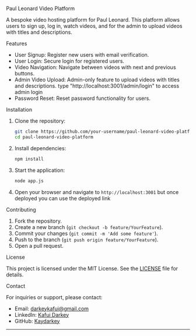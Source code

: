  Paul Leonard Video Platform

A bespoke video hosting platform for Paul Leonard. This platform allows users to sign up, log in, watch videos, and for the admin to upload videos with titles and descriptions.

Features

- User Signup: Register new users with email verification.
- User Login: Secure login for registered users.
- Video Navigation: Navigate between videos with next and previous buttons.
- Admin Video Upload: Admin-only feature to upload videos with titles and descriptions.
type "http://localhost:3001/admin/login" to access admin login
- Password Reset: Reset password functionality for users.

Installation

1. Clone the repository:
   ```bash
   git clone https://github.com/your-username/paul-leonard-video-platform.git
   cd paul-leonard-video-platform
   ```

2. Install dependencies:
   ```bash
   npm install
   ```

3. Start the application:
   ```bash
   node app.js
   ```

4. Open your browser and navigate to `http://localhost:3001` but once deployed you can use the deployed link

Contributing

1. Fork the repository.
2. Create a new branch (`git checkout -b feature/YourFeature`).
3. Commit your changes (`git commit -m 'Add some feature'`).
4. Push to the branch (`git push origin feature/YourFeature`).
5. Open a pull request.

 License

This project is licensed under the MIT License. See the [LICENSE](LICENSE) file for details.

Contact

For inquiries or support, please contact:
- Email: darkeykafui@gmail.com
- LinkedIn: [Kafui Darkey](https://www.linkedin.com/in/kafui-darkey-8346a9223/)
- GitHub: [Kaydarkey](https://github.com/Kaydarkey)

---

